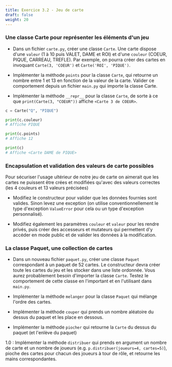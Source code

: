 ```yaml
---
title: Exercice 3.2 - Jeu de carte
draft: false
weight: 20
---
```



### Une classe Carte pour représenter les éléments d'un jeu

- Dans un fichier `carte.py`, créer une classe `Carte`. Une carte dispose d'une `valeur` (1 à 10 puis VALET, DAME et ROI) et d'une `couleur` (COEUR, PIQUE, CARREAU, TREFLE). Par exemple, on pourra créer des cartes en invoquant `Carte(3, 'COEUR')` et `Carte('ROI', 'PIQUE')`. 

- Implémenter la méthode `points` pour la classe `Carte`, qui retourne un nombre entre 1 et 13 en fonction de la valeur de la carte. Valider ce comportement depuis un fichier `main.py` qui importe la classe Carte.

- Implémenter la méthode `__repr__` pour la classe `Carte`, de sorte à ce que `print(Carte(3, "COEUR"))` affiche `<Carte 3 de COEUR>`.

```python
c = Carte("Q", "PIQUE")

print(c.couleur)
# Affiche PIQUE

print(c.points)
# Affiche 12

print(c)
# Affiche <Carte DAME de PIQUE>
```


### Encapsulation et validation des valeurs de carte possibles

Pour sécuriser l'usage ultérieur de notre jeu de carte on aimerait que les cartes ne puissent être crées et modifiées qu'avec des valeurs correctes (les 4 couleurs et 13 valeurs précisées)

- Modifiez le constructeur pour valider que les données fournies sont valides. Sinon levez une exception (on utilise conventionnellement le type d'exception `ValueError` pour cela ou un type d'exception personnalisé).

- Modifiez également les paramètres `couleur` et `valeur` pour les rendre privés, puis créer des accesseurs et mutateurs qui permettent d'y accéder en mode public et de valider les données à la modification.


### La classe Paquet, une collection de cartes

- Dans un nouveau fichier `paquet.py`, créer une classe `Paquet` correspondant à un paquet de 52 cartes. Le constructeur devra créer toute les cartes du jeu et les stocker dans une liste ordonnée. Vous aurez probablement besoin d'importer la classe `Carte`. Testez le comportement de cette classe en l'important et en l'utilisant dans `main.py`.

- Implémenter la méthode `melanger` pour la classe `Paquet` qui mélange l'ordre des cartes.

- Implémenter la méthode `couper` qui prends un nombre aléatoire du dessus du paquet et les place en dessous.

- Implémenter la méthode `piocher` qui retourne la `Carte` du dessus du paquet (et l'enlève du paquet)

1.0 : Implémenter la méthode `distribuer` qui prends en argument un nombre de carte et un nombre de joueurs (e.g. `p.distribuer(joueurs=4, cartes=5)`), pioche des cartes pour chacun des joueurs à tour de rôle, et retourne les mains correspondantes.